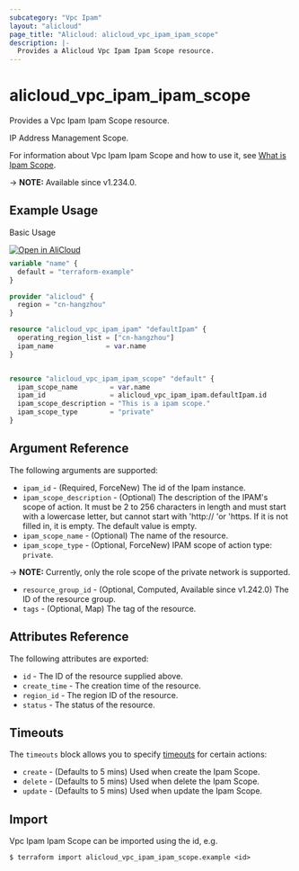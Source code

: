 ```yaml
---
subcategory: "Vpc Ipam"
layout: "alicloud"
page_title: "Alicloud: alicloud_vpc_ipam_ipam_scope"
description: |-
  Provides a Alicloud Vpc Ipam Ipam Scope resource.
---
```


# alicloud_vpc_ipam_ipam_scope

Provides a Vpc Ipam Ipam Scope resource.

IP Address Management Scope.

For information about Vpc Ipam Ipam Scope and how to use it, see [What is Ipam Scope](https://next.api.alibabacloud.com/document/VpcIpam/2023-02-28/CreateIpamScope).

-> **NOTE:** Available since v1.234.0.

## Example Usage

Basic Usage

<div style="display: block;margin-bottom: 40px;"><div class="oics-button" style="float: right;position: absolute;margin-bottom: 10px;">
  <a href="https://api.aliyun.com/terraform?resource=alicloud_vpc_ipam_ipam_scope&exampleId=7e1ba349-4006-2f7d-96e2-446df2dc83daa7a36e52&activeTab=example&spm=docs.r.vpc_ipam_ipam_scope.0.7e1ba34940&intl_lang=EN_US" target="_blank">
    <img alt="Open in AliCloud" src="https://img.alicdn.com/imgextra/i1/O1CN01hjjqXv1uYUlY56FyX_!!6000000006049-55-tps-254-36.svg" style="max-height: 44px; max-width: 100%;">
  </a>
</div></div>

```terraform
variable "name" {
  default = "terraform-example"
}

provider "alicloud" {
  region = "cn-hangzhou"
}

resource "alicloud_vpc_ipam_ipam" "defaultIpam" {
  operating_region_list = ["cn-hangzhou"]
  ipam_name             = var.name
}


resource "alicloud_vpc_ipam_ipam_scope" "default" {
  ipam_scope_name        = var.name
  ipam_id                = alicloud_vpc_ipam_ipam.defaultIpam.id
  ipam_scope_description = "This is a ipam scope."
  ipam_scope_type        = "private"
}
```

## Argument Reference

The following arguments are supported:
* `ipam_id` - (Required, ForceNew) The id of the Ipam instance.
* `ipam_scope_description` - (Optional) The description of the IPAM's scope of action.
It must be 2 to 256 characters in length and must start with a lowercase letter, but cannot start with 'http:// 'or 'https. If it is not filled in, it is empty. The default value is empty.
* `ipam_scope_name` - (Optional) The name of the resource.
* `ipam_scope_type` - (Optional, ForceNew) IPAM scope of action type:
`private`.


-> **NOTE:**  Currently, only the role scope of the private network is supported.

* `resource_group_id` - (Optional, Computed, Available since v1.242.0) The ID of the resource group.
* `tags` - (Optional, Map) The tag of the resource.

## Attributes Reference

The following attributes are exported:
* `id` - The ID of the resource supplied above.
* `create_time` - The creation time of the resource.
* `region_id` - The region ID of the resource.
* `status` - The status of the resource.

## Timeouts

The `timeouts` block allows you to specify [timeouts](https://developer.hashicorp.com/terraform/language/resources/syntax#operation-timeouts) for certain actions:
* `create` - (Defaults to 5 mins) Used when create the Ipam Scope.
* `delete` - (Defaults to 5 mins) Used when delete the Ipam Scope.
* `update` - (Defaults to 5 mins) Used when update the Ipam Scope.

## Import

Vpc Ipam Ipam Scope can be imported using the id, e.g.

```shell
$ terraform import alicloud_vpc_ipam_ipam_scope.example <id>
```